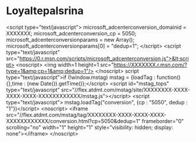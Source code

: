 Loyaltepalsrina
===============

&lt;script type="text/javascript">    microsoft_adcenterconversion_domainid = XXXXXXX;    microsoft_adcenterconversion_cp = 5050;    microsoft_adcenterconversionparams = new Array();    microsoft_adcenterconversionparams[0] = "dedup=1"; &lt;/script> &lt;script type="text/javascript" src="https://0.r.msn.com/scripts/microsoft_adcenterconversion.js">&lt;script> &lt;noscript>    &lt;img width=1 height=1 src="https://XXXXXXX.r.msn.com/?type=1&amp;cp=1&amp;dedup=1"/> &lt;/noscript>  script type="text/javascript">if (!window.mstag) mstag = {loadTag : function(){},time : (new Date()).getTime()};&lt;/script> &lt;script id="mstag_tops" type="text/javascript" src="//flex.atdmt.com/mstag/site/XXXXXXXX-XXXX-XXXX-XXXX-XXXXXXXXXXXX/mstag.js">&lt;/script> &lt;script type="text/javascript"> mstag.loadTag("conversion", {cp : "5050", dedup : "1"})&lt;/script> &lt;noscript>     &lt;iframe src="//flex.atdmt.com/mstag/tag/XXXXXXXX-XXXX-XXXX-XXXX-XXXXXXXXXXXX/conversion.html?cp=5050&amp;dedup=1"         frameborder="0" scrolling="no" width="1" height="1" style="visibility: hidden; display: none">&lt;/iframe> &lt;/noscript>
